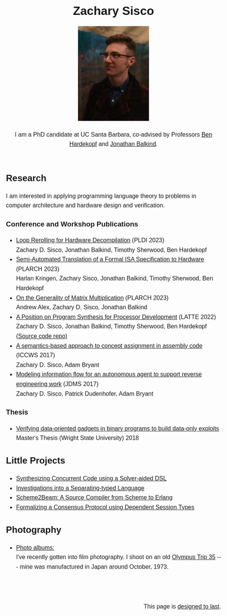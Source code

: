 <meta charset="utf-8">
<meta name="viewport" content="width=device-width, initial-scale=1">
<title>Zachary Sisco</title>
<style>
    body{
        margin: 1em auto;
        max-width: 60%;
        padding: 0 .62em;
        font: 1.0em/1.6 sans-serif;
    }
    h1,h2,h3 {
        line-height: 1.2;
    }
    @media print{
        body{
            max-width: none
        }
    }
    footer {
	    text-align: right;
	    margin-top: 80px;
	    padding-bottom: 20px;
    }
</style>

<header>
  <h1>Zachary Sisco</h1>
  <p><img src="zach.jpg" width="33%"></p>
  <aside>
    I am a PhD candidate at UC Santa Barbara,
    co-advised by Professors <a href="https://sites.cs.ucsb.edu/~benh/">Ben Hardekopf</a>
    and <a href="https://jbalkind.github.io/">Jonathan Balkind</a>.
  </aside>
</header>

## Research

I am interested in applying programming language theory to problems
in computer architecture and hardware design and verification.

### Conference and Workshop Publications

* [Loop Rerolling for Hardware Decompilation](papers/loop-rerolling-hw-decompilation.pdf) (PLDI 2023)  
  Zachary D. Sisco, Jonathan Balkind, Timothy Sherwood, Ben Hardekopf
* [Semi-Automated Translation of a Formal ISA Specification to Hardware](papers/plarch23.pdf) (PLARCH 2023)  
  Harlan Kringen, Zachary Sisco, Jonathan Balkind, Timothy Sherwood, Ben Hardekopf
* <u>On the Generality of Matrix Multiplication</u> (PLARCH 2023)  
  Andrew Alex, Zachary D. Sisco, Jonathan Balkind
* [A Position on Program Synthesis for Processor Development](papers/a-position-on-program-synthesis-for-processor-development.pdf) (LATTE 2022)  
  Zachary D. Sisco, Jonathan Balkind, Timothy Sherwood, Ben Hardekopf  
  [(Source code repo)](https://github.com/pllab/latte22-demo)
* [A semantics-based approach to concept assignment in assembly code](papers/semantics-based-approach-to-concept-assignment-in-assembly-code.pdf) (ICCWS 2017)  
  Zachary D. Sisco, Adam Bryant
* [Modeling information flow for an autonomous agent to support reverse engineering work](papers/modeling-information-flow_preprint_version-2.pdf) (JDMS 2017)  
  Zachary D. Sisco, Patrick Dudenhofer, Adam Bryant

### Thesis

* [Verifying data-oriented gadgets in binary programs to build data-only exploits](papers/sisco-zachary-thesis.pdf)  
  Master's Thesis (Wright State University) 2018

## Little Projects

* [Synthesizing Concurrent Code using a Solver-aided DSL](papers/conimp.pdf")
* [Investigations into a Separating-typed Language](papers/Separating_typed_Languages.pdf")
* [Scheme2Beam: A Source Compiler from Scheme to Erlang](papers/Scheme2Beam.pdf")
* [Formalizing a Consensus Protocol using Dependent Session Types](papers/dusty.pdf")

## Photography

* [Photo albums:](photos/index.html)  
  I've recently gotten into film photography.
  I shoot on an old [Olympus Trip 35](http://camera-wiki.org/wiki/Olympus_Trip_35") ---
  mine was manufactured in Japan around October, 1973.

<footer>This page is <a href="http://jeffhuang.com/designed_to_last/">designed to last</a>.</footer>
